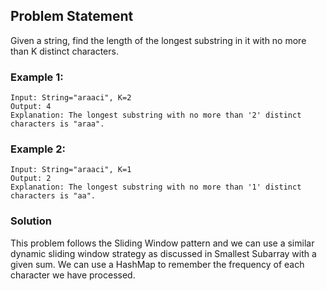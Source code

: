 ## Problem Statement
Given a string, find the length of the longest substring in it with no more than K distinct characters.
### Example 1:
```
Input: String="araaci", K=2
Output: 4
Explanation: The longest substring with no more than '2' distinct characters is "araa".
```
### Example 2:
```
Input: String="araaci", K=1
Output: 2
Explanation: The longest substring with no more than '1' distinct characters is "aa".
```
### Solution
This problem follows the Sliding Window pattern and we can use a similar dynamic sliding window strategy as discussed in Smallest Subarray with a given sum. We can use a HashMap to remember the frequency of each character we have processed.
